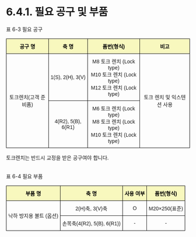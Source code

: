 ﻿# 6.4.1. 필요 공구 및 부품

표 6-3 필요 공구
<style type="text/css">
.tg  {border-collapse:collapse;border-spacing:0;}
.tg td{border-color:black;border-style:solid;border-width:1px;font-family:Arial, sans-serif;font-size:14px;
  overflow:hidden;padding:10px 5px;word-break:normal;}
.tg th{border-color:black;border-style:solid;border-width:1px;font-family:Arial, sans-serif;font-size:14px;
  font-weight:normal;overflow:hidden;padding:10px 5px;word-break:normal;}
.tg .tg-yhpm{background-color:#f8f8be;color:#000000;font-weight:bold;text-align:center;vertical-align:middle}
.tg .tg-nrix{text-align:center;vertical-align:middle}
</style>
<table class="tg">
<thead>
  <tr>
    <th class="tg-yhpm">공구 명</th>
    <th class="tg-yhpm">축 명</th>
    <th class="tg-yhpm">품번(형식)</th>
    <th class="tg-yhpm">비고</th>
  </tr>
</thead>
<tbody>
  <tr>
    <td class="tg-nrix" rowspan="2">토크렌치(고객 준비품)</td>
    <td class="tg-nrix">1(S), 2(H), 3(V)</td>
    <td class="tg-nrix">M8 토크 렌치 (Lock type)<br>M10 토크 렌치 (Lock type)<br>M12 토크 렌치 (Lock type)
</td>
    <td class="tg-nrix" rowspan="2">토크 렌치 및 익스텐션 사용</td>
  </tr>
  <tr>
    <td class="tg-nrix">4(R2), 5(B), 6(R1)</td>
    <td class="tg-nrix">M6 토크 렌치 (Lock type)<br>M8 토크 렌치 (Lock type)<br>M10 토크 렌치 (Lock type)
</td>
  </tr>
</tbody>
</table>

토크렌치는 반드시 교정을 받은 공구여야 합니다.
<br></br>

표 6-4 필요 부품
<style type="text/css">
.tg  {border-collapse:collapse;border-spacing:0;}
.tg td{border-color:black;border-style:solid;border-width:1px;font-family:Arial, sans-serif;font-size:14px;
  overflow:hidden;padding:10px 5px;word-break:normal;}
.tg th{border-color:black;border-style:solid;border-width:1px;font-family:Arial, sans-serif;font-size:14px;
  font-weight:normal;overflow:hidden;padding:10px 5px;word-break:normal;}
.tg .tg-yhpm{background-color:#f8f8be;color:#000000;font-weight:bold;text-align:center;vertical-align:middle}
.tg .tg-nrix{text-align:center;vertical-align:middle}
</style>
<table class="tg">
<thead>
  <tr>
    <th class="tg-yhpm">부품 명</th>
    <th class="tg-yhpm">축 명</th>
    <th class="tg-yhpm">사용 여부</th>
    <th class="tg-yhpm">품번(형식)</th>
  </tr>
</thead>
<tbody>
  <tr>
    <td class="tg-nrix" rowspan="2">낙하 방지용 볼트 (옵션)</td>
    <td class="tg-nrix">2(H)축, 3(V)축</td>
    <td class="tg-nrix">O</td>
    <td class="tg-nrix">M20×250(표준)</td>
  </tr>
  <tr>
    <td class="tg-nrix">손목축(4(R2), 5(B), 6(R1))</td>
    <td class="tg-nrix">-</td>
    <td class="tg-nrix">-</td>
  </tr>
</tbody>
</table>